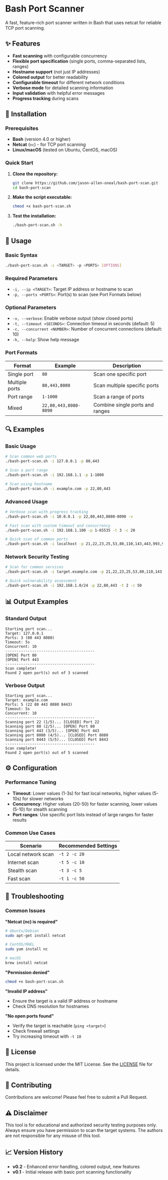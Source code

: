 # Bash Port Scanner

A fast, feature-rich port scanner written in Bash that uses netcat for reliable TCP port scanning.

## ✨ Features

- **Fast scanning** with configurable concurrency
- **Flexible port specification** (single ports, comma-separated lists, ranges)
- **Hostname support** (not just IP addresses)
- **Colored output** for better readability
- **Configurable timeout** for different network conditions
- **Verbose mode** for detailed scanning information
- **Input validation** with helpful error messages
- **Progress tracking** during scans

## 🚀 Installation

### Prerequisites

- **Bash** (version 4.0 or higher)
- **Netcat** (`nc`) - for TCP port scanning
- **Linux/macOS** (tested on Ubuntu, CentOS, macOS)

### Quick Start

1. **Clone the repository:**
   ```bash
   git clone https://github.com/jason-allen-oneal/bash-port-scan.git
   cd bash-port-scan
   ```

2. **Make the script executable:**
   ```bash
   chmod +x bash-port-scan.sh
   ```

3. **Test the installation:**
   ```bash
   ./bash-port-scan.sh -h
   ```

## 📖 Usage

### Basic Syntax

```bash
./bash-port-scan.sh -i <TARGET> -p <PORTS> [OPTIONS]
```

### Required Parameters

- `-i, --ip <TARGET>`: Target IP address or hostname to scan
- `-p, --ports <PORTS>`: Port(s) to scan (see Port Formats below)

### Optional Parameters

- `-v, --verbose`: Enable verbose output (show closed ports)
- `-t, --timeout <SECONDS>`: Connection timeout in seconds (default: 5)
- `-c, --concurrent <NUMBER>`: Number of concurrent connections (default: 10)
- `-h, --help`: Show help message

### Port Formats

| Format | Example | Description |
|--------|---------|-------------|
| Single port | `80` | Scan one specific port |
| Multiple ports | `80,443,8080` | Scan multiple specific ports |
| Port range | `1-1000` | Scan a range of ports |
| Mixed | `22,80,443,8080-8090` | Combine single ports and ranges |

## 🔍 Examples

### Basic Usage

```bash
# Scan common web ports
./bash-port-scan.sh -i 127.0.0.1 -p 80,443

# Scan a port range
./bash-port-scan.sh -i 192.168.1.1 -p 1-1000

# Scan using hostname
./bash-port-scan.sh -i example.com -p 22,80,443
```

### Advanced Usage

```bash
# Verbose scan with progress tracking
./bash-port-scan.sh -i 10.0.0.1 -p 22,80,443,8080-8090 -v

# Fast scan with custom timeout and concurrency
./bash-port-scan.sh -i 192.168.1.100 -p 1-65535 -t 3 -c 20

# Quick scan of common ports
./bash-port-scan.sh -i localhost -p 21,22,23,25,53,80,110,143,443,993,995
```

### Network Security Testing

```bash
# Scan for common services
./bash-port-scan.sh -i target.example.com -p 21,22,23,25,53,80,110,143,443,993,995,1433,1521,3306,3389,5432,5900,6379,8080,8443

# Quick vulnerability assessment
./bash-port-scan.sh -i 192.168.1.0/24 -p 22,80,443 -t 2 -c 50
```

## 📊 Output Examples

### Standard Output
```
Starting port scan...
Target: 127.0.0.1
Ports: 3 (80 443 8080)
Timeout: 5s
Concurrent: 10
----------------------------------------
[OPEN] Port 80
[OPEN] Port 443
----------------------------------------
Scan complete!
Found 2 open port(s) out of 3 scanned
```

### Verbose Output
```
Starting port scan...
Target: example.com
Ports: 5 (22 80 443 8080 8443)
Timeout: 5s
Concurrent: 10
----------------------------------------
Scanning port 22 (1/5)... [CLOSED] Port 22
Scanning port 80 (2/5)... [OPEN] Port 80
Scanning port 443 (3/5)... [OPEN] Port 443
Scanning port 8080 (4/5)... [CLOSED] Port 8080
Scanning port 8443 (5/5)... [CLOSED] Port 8443
----------------------------------------
Scan complete!
Found 2 open port(s) out of 5 scanned
```

## ⚙️ Configuration

### Performance Tuning

- **Timeout**: Lower values (1-3s) for fast local networks, higher values (5-10s) for slower networks
- **Concurrency**: Higher values (20-50) for faster scanning, lower values (5-10) for stealth scanning
- **Port ranges**: Use specific port lists instead of large ranges for faster results

### Common Use Cases

| Scenario | Recommended Settings |
|----------|---------------------|
| Local network scan | `-t 2 -c 20` |
| Internet scan | `-t 5 -c 10` |
| Stealth scan | `-t 3 -c 5` |
| Fast scan | `-t 1 -c 50` |

## 🔧 Troubleshooting

### Common Issues

**"Netcat (nc) is required"**
```bash
# Ubuntu/Debian
sudo apt-get install netcat

# CentOS/RHEL
sudo yum install nc

# macOS
brew install netcat
```

**"Permission denied"**
```bash
chmod +x bash-port-scan.sh
```

**"Invalid IP address"**
- Ensure the target is a valid IP address or hostname
- Check DNS resolution for hostnames

**"No open ports found"**
- Verify the target is reachable (`ping <target>`)
- Check firewall settings
- Try increasing timeout with `-t 10`

## 📝 License

This project is licensed under the MIT License. See the [LICENSE](LICENSE) file for details.

## 🤝 Contributing

Contributions are welcome! Please feel free to submit a Pull Request.

## ⚠️ Disclaimer

This tool is for educational and authorized security testing purposes only. Always ensure you have permission to scan the target systems. The authors are not responsible for any misuse of this tool.

## 📈 Version History

- **v0.2** - Enhanced error handling, colored output, new features
- **v0.1** - Initial release with basic port scanning functionality